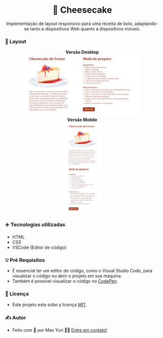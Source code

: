 <h1 align="center"> 
    🧁 Cheesecake
</h1>
<p align="center">
 Implementação de layout responsivo para uma receita de bolo, adaptando-se tanto a dispositivos Web quanto a dispositivos móveis.
</p>

### 📰 Layout

<p align="center">
  <strong>Versão Desktop</strong>
  <br>
  <img
    alt="Cheesecake Desktop"
    title="Responsividade Page Desktop"
    src="/Projeto 06 - Cheesecake/assets/Cheesecake Desktop.png" width="75%" height="75%"
  />
  <br>
  <strong>Versão Mobile</strong>
  <br>
  <img
    alt="Cheesecake Mobile"
    title="Cheesecake Mobile"
    src="/Projeto 06 - Cheesecake/assets/Cheesecake Mobile.png" width="25%" height="25%"
  />
</p>

### ✈️ Tecnologias utilizadas
  - HTML
  - CSS
  - VSCode (Editor de código)
  

### 💡 Pré Requisitos
  - É essencial ter um editor de código, como o Visual Studio Code, para visualizar o código ou abrir o projeto em sua máquina.
  - Também é possível visualizar o código no [CodePen](https://codepen.io/maxyuri13/pen/KKbMJjz). 

### 📝 Licença

- Este projeto esta sobe a licença [MIT](/LICENSE).

### ✍ Autor

- Feito com 💛 por Max Yuri 👋🏽 [Entre em contato!](https://www.linkedin.com/in/maxyuri13/)
